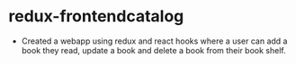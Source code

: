 # redux-frontendcatalog


  - Created a webapp using redux and react hooks where a user can add a book they read, update a book and delete a book from their book shelf.  
